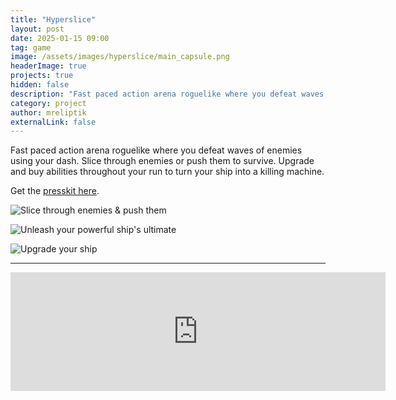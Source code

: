 ```yaml
---
title: "Hyperslice"
layout: post
date: 2025-01-15 09:00
tag: game
image: /assets/images/hyperslice/main_capsule.png
headerImage: true
projects: true
hidden: false
description: "Fast paced action arena roguelike where you defeat waves of enemies using your dash."
category: project
author: mreliptik
externalLink: false
---
```


Fast paced action arena roguelike where you defeat waves of enemies using your dash. Slice through enemies or push them to survive. Upgrade and buy abilities throughout your run to turn your ship into a killing machine.

Get the [presskit here](https://mreliptik.notion.site/Hyperslice-presskit-13efcdc36ab8808cb520d959004e751b).

![Slice through enemies & push them](https://shared.fastly.steamstatic.com/store_item_assets/steam/apps/2977820/extras/slice_push.gif?t=1736243732)

![Unleash your powerful ship's ultimate](https://shared.fastly.steamstatic.com/store_item_assets/steam/apps/2977820/extras/ultimate.gif?t=1736243732)

![Upgrade your ship](https://shared.fastly.steamstatic.com/store_item_assets/steam/apps/2977820/extras/upgrade.gif?t=1736243732)

---

<iframe src="https://store.steampowered.com/widget/2977820/" frameborder="0" width="600" height="190"></iframe>